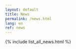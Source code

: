 ```yaml
---
layout: default
title: News
permalink: /news.html
lang: en
ref: news
---
```

{% include list_all_news.html %}
